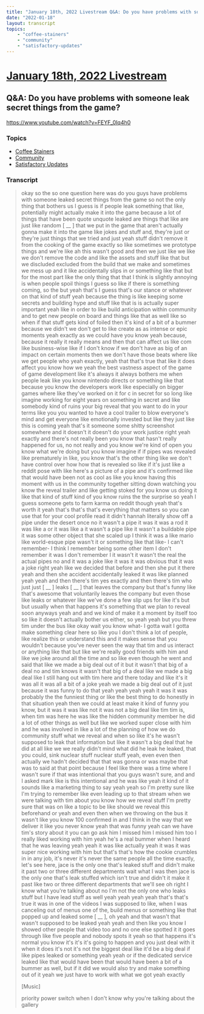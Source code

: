 ```yaml
---
title: "January 18th, 2022 Livestream Q&A: Do you have problems with someone leak secret things from the game?"
date: "2022-01-18"
layout: transcript
topics:
    - "coffee-stainers"
    - "community"
    - "satisfactory-updates"
---
```

# [January 18th, 2022 Livestream](../2022-01-18.md)
## Q&A: Do you have problems with someone leak secret things from the game?
https://www.youtube.com/watch?v=FEYF_0Iq4h0

### Topics
* [Coffee Stainers](../topics/coffee-stainers.md)
* [Community](../topics/community.md)
* [Satisfactory Updates](../topics/satisfactory-updates.md)

### Transcript

> okay so the so one question here was do you guys have problems with someone leaked secret things from the game so not the only thing that bothers us I guess is if people leak something that like, potentially might actually make it into the game because a lot of things that have been quote unquote leaked are things that like are just like random [ __ ] that we put in the game that aren't actually gonna make it into the game like jokes and stuff and, they're just or they're just things that we tried and just yeah stuff didn't remove it from the cooking of the game exactly so like sometimes we prototype things and we're like ah this wasn't good and then we just like we like we don't remove the code and like the assets and stuff like that but we discluded excluded from the build that we make and sometimes we mess up and it like accidentally slips in or something like that but for the most part like the only thing that that I think is slightly annoying is when people spoil things I guess so like if there is something coming, so the but yeah that's I guess that's our stance or whatever on that kind of stuff yeah because the thing is like keeping some secrets and building hype and stuff like that is is actually super important yeah like in order to like build anticipation within community and to get new people on board and things like that as well like so when if that stuff gets kind of foiled then it's kind of a bit of a bummer because we didn't we don't get to like create as as intense or epic moments yeah exactly as we could have you know yeah because, because it really it really means and then that can affect us like com like business-wise like if I don't know if we don't have as big of an impact on certain moments then we don't have those beats where like we get people who yeah exactly, yeah that that's true that like it does affect you know how we yeah the best vastness aspect of the game of game development like it's always it always bothers me when people leak like you know nintendo directs or something like that because you know the developers work like especially on bigger games where like they've worked on it for c in secret for so long like imagine working for eight years on something in secret and like somebody kind of ruins your big reveal that you want to do in your terms like you you wanted to have a cool trailer to blow everyone's mind and get everyone like emotionally invested but like they just like this is coming yeah that's it someone some shitty screenshot somewhere and it doesn't it doesn't do your work justice right yeah exactly and there's not really been you know that hasn't really happened for us, no not really and you know we're kind of open you know what we're doing but you know imagine if if pipes was revealed like prematurely in like, you know that's the other thing like we don't have control over how how that is revealed so like if it's just like a reddit pose with like here's a picture of a pipe and it's confirmed like that would have been not as cool as like you know having this moment with us in the community together sitting down watching you know the reveal trailer and like getting stoked for you know us doing it like that kind of stuff kind of you know ruins the the surprise so yeah I guess someone gets to farm karma on reddit though yeah that's worth it yeah that's that's that's everything that matters so you can use that for your cool profile read it didn't hannah literally show off a pipe under the desert once no it wasn't a pipe it was it was a rod it was like a or it was like a it wasn't a pipe like it wasn't a buildable pipe it was some other object that she scaled up I think it was a like mario like world-esque pipe wasn't it or something like that like- I can't remember- I think I remember being some other item I don't remember it was I don't remember I it wasn't it wasn't the real the actual pipes no and it was a joke like it was it was obvious that it was a joke right yeah like we decided that before and then she put it there yeah and then she accident accidentally leaked it was like planned yeah yeah and then there's tim yes exactly and then there's tim who just just [ __ ] leaks [ __ ] that leaves the company but that's funny like that's awesome that voluntarily leaves the company but even those like leaks or whatever like we've done a few slip ups for like it's but but usually when that happens it's something that we plan to reveal soon anyways yeah and and we kind of make it a moment by itself too so like it doesn't actually bother us either, so yeah yeah but you threw tim under the bus like okay wait you know what- I gotta wait I gotta make something clear here so like you I don't think a lot of people, like realize this or understand this and it makes sense that you wouldn't because you've never seen the way that tim and us interact or anything like that but like we're really good friends with him and like we joke around all the time and so like even though he went and said that like we made a big deal out of it but it wasn't that big of a deal no and tim knows it wasn't that big of a deal like we made a big deal like I still hang out with tim here and there today and like it's it was all it was all a bit of a joke yeah we made a big deal out of it just because it was funny to do that yeah yeah yeah yeah it was it was probably the the funniest thing or like the best thing to do honestly in that situation yeah then we could at least make it kind of funny you know, but it was it was like not it was not a big deal like tim tim is, when tim was here he was like the hidden community member he did a lot of other things as well but like we worked super close with him and he was involved in like a lot of the planning of how we do community stuff what we reveal and when so like it's he wasn't supposed to leak that information but like it wasn't a big deal that he did at all like we we really didn't mind what did he leak he leaked, that you could, sink nuclear stuff nuclear stuff yeah, even even then actually we hadn't decided that that was gonna or was maybe that was to said at that point because I feel like there was a time where I wasn't sure if that was intentional that you guys wasn't sure, and and I asked mark like is this intentional and he was like yeah it kind of it sounds like a marketing thing to say yeah yeah so I'm pretty sure like I'm trying to remember like even leading up to that stream when we were talking with tim about you know how we reveal stuff I'm pretty sure that was on like a topic to be like should we reveal this beforehand or yeah and even then when we throwing on the bus it wasn't like you know 100 confirmed in and I think in the way that we deliver it like you never know yeah that was funny yeah can we have tim's story about it you can go ask him I missed him I missed him too I really liked working with him yeah he's a real bummer when I heard that he was leaving yeah yeah it was like actually yeah it was it was super nice working with him but that's that's how the cookie crumbles in in any job, it's never it's never the same people all the time exactly, let's see here, jace is the only one that's leaked stuff and didn't make it past two or three different departments wait what I was then jace is the only one that's leak stuffed which isn't true and didn't it make it past like two or three different departments that we'll see oh right I know what you're talking about no I'm not the only one who leaks stuff but I have lead stuff as well yeah yeah yeah yeah that's that's true it was in one of the videos I was supposed to like, when I was canceling out of menus one of the, build menus or something like that popped up and leaked some [ __ ], oh yeah and that wasn't that wasn't supposed to be leaked yeah yeah and then like you know I showed other people that video too and no one else spotted it it goes through like five people and nobody spots it yeah so that happens it's normal you know it's it's it's going to happen and you just deal with it when it does it's not it's not the biggest deal like it'd be a big deal if like pipes leaked or something yeah yeah or if the dedicated service leaked like that would have been that would have been a bit of a bummer as well, but if it did we would also try and make something out of it yeah we just have to work with what we got yeah exactly
>
> [Music]
>
> priority power switch when I don't know why you're talking about the gallery
